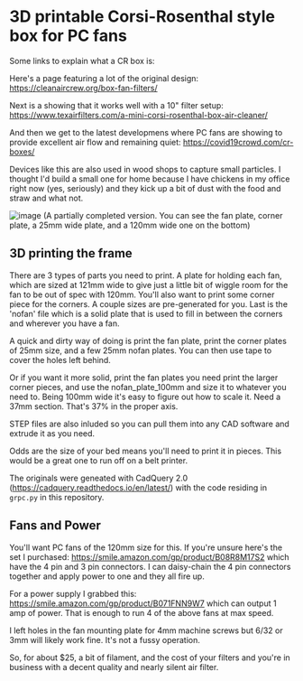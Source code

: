 # 3D printable Corsi-Rosenthal style box for PC fans

Some links to explain what a CR box is:

Here's a page featuring a lot of the original design: 
https://cleanaircrew.org/box-fan-filters/

Next is a showing that it works well with a 10" filter setup: https://www.texairfilters.com/a-mini-corsi-rosenthal-box-air-cleaner/

And then we get to the latest developmens where PC fans are showing to provide excellent air flow and remaining quiet:
https://covid19crowd.com/cr-boxes/

Devices like this are also used in wood shops to capture small particles. I thought I'd build a small one for home because I have chickens in my office right now (yes, seriously) and they kick up a bit of dust with the food and straw and what not.

![image](https://user-images.githubusercontent.com/16728804/213598181-c88eb7aa-8c2a-4248-a903-06b4e2bde62a.png)
(A partially completed version. You can see the fan plate, corner plate, a 25mm wide plate, and a 120mm wide one on the bottom)

## 3D printing the frame
There are 3 types of parts you need to print. A plate for holding each fan, which are sized at 121mm wide to give just a little bit of wiggle room for the fan to be out of spec with 120mm.  You'll also want to print some corner piece for the corners. A couple sizes are pre-generated for you. Last is the 'nofan' file which is a solid plate that is used to fill in between the corners and wherever you have a fan.

A quick and dirty way of doing is print the fan plate, print the corner plates of 25mm size, and a few 25mm nofan plates. You can then use tape to cover the holes left behind.

Or if you want it more solid, print the fan plates you need print the larger corner pieces, and use the nofan_plate_100mm and size it to whatever you need to. Being 100mm wide it's easy to figure out how to scale it. Need a 37mm section. That's 37% in the proper axis.

STEP files are also inluded so you can pull them into any CAD software and extrude it as you need.

Odds are the size of your bed means you'll need to print it in pieces. This would be a great one to run off on a belt printer.

The originals were geneated with CadQuery 2.0 (https://cadquery.readthedocs.io/en/latest/) with the code residing in ```grpc.py``` in this repository.

## Fans and Power

You'll want PC fans of the 120mm size for this. If you're unsure here's the set I purchased: https://smile.amazon.com/gp/product/B08R8M17S2 which have the 4 pin and 3 pin connectors. I can daisy-chain the 4 pin connectors together and apply power to one and they all fire up.

For a power supply I grabbed this: https://smile.amazon.com/gp/product/B071FNN9W7 which can output 1 amp of power. That is enough to run 4 of the above fans at max speed.

I left holes in the fan mounting plate for 4mm machine screws but 6/32 or 3mm will likely work fine. It's not a fussy operation.

So, for about $25, a bit of filament, and the cost of your filters and you're in business with a decent quality and nearly silent air filter.
